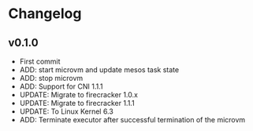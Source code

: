 # Changelog

## v0.1.0

- First commit
- ADD: start microvm and update mesos task state
- ADD: stop microvm
- ADD: Support for CNI 1.1.1
- UPDATE: Migrate to firecracker 1.0.x
- UPDATE: Migrate to firecracker 1.1.1
- UPDATE: To Linux Kernel 6.3
- ADD: Terminate executor after successful termination of the microvm
